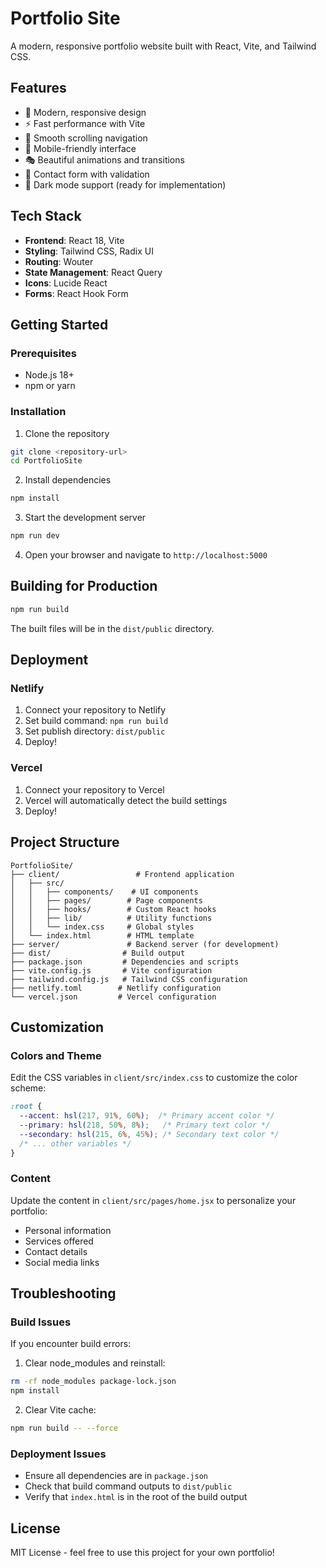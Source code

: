 # Portfolio Site

A modern, responsive portfolio website built with React, Vite, and Tailwind CSS.

## Features

- 🎨 Modern, responsive design
- ⚡ Fast performance with Vite
- 🎯 Smooth scrolling navigation
- 📱 Mobile-friendly interface
- 🎭 Beautiful animations and transitions
- 📧 Contact form with validation
- 🌙 Dark mode support (ready for implementation)

## Tech Stack

- **Frontend**: React 18, Vite
- **Styling**: Tailwind CSS, Radix UI
- **Routing**: Wouter
- **State Management**: React Query
- **Icons**: Lucide React
- **Forms**: React Hook Form

## Getting Started

### Prerequisites

- Node.js 18+ 
- npm or yarn

### Installation

1. Clone the repository
```bash
git clone <repository-url>
cd PortfolioSite
```

2. Install dependencies
```bash
npm install
```

3. Start the development server
```bash
npm run dev
```

4. Open your browser and navigate to `http://localhost:5000`

## Building for Production

```bash
npm run build
```

The built files will be in the `dist/public` directory.

## Deployment

### Netlify

1. Connect your repository to Netlify
2. Set build command: `npm run build`
3. Set publish directory: `dist/public`
4. Deploy!

### Vercel

1. Connect your repository to Vercel
2. Vercel will automatically detect the build settings
3. Deploy!

## Project Structure

```
PortfolioSite/
├── client/                 # Frontend application
│   ├── src/
│   │   ├── components/    # UI components
│   │   ├── pages/        # Page components
│   │   ├── hooks/        # Custom React hooks
│   │   ├── lib/          # Utility functions
│   │   └── index.css     # Global styles
│   └── index.html        # HTML template
├── server/               # Backend server (for development)
├── dist/                # Build output
├── package.json         # Dependencies and scripts
├── vite.config.js       # Vite configuration
├── tailwind.config.js   # Tailwind CSS configuration
├── netlify.toml        # Netlify configuration
└── vercel.json         # Vercel configuration
```

## Customization

### Colors and Theme

Edit the CSS variables in `client/src/index.css` to customize the color scheme:

```css
:root {
  --accent: hsl(217, 91%, 60%);  /* Primary accent color */
  --primary: hsl(218, 50%, 8%);   /* Primary text color */
  --secondary: hsl(215, 6%, 45%); /* Secondary text color */
  /* ... other variables */
}
```

### Content

Update the content in `client/src/pages/home.jsx` to personalize your portfolio:

- Personal information
- Services offered
- Contact details
- Social media links

## Troubleshooting

### Build Issues

If you encounter build errors:

1. Clear node_modules and reinstall:
```bash
rm -rf node_modules package-lock.json
npm install
```

2. Clear Vite cache:
```bash
npm run build -- --force
```

### Deployment Issues

- Ensure all dependencies are in `package.json`
- Check that build command outputs to `dist/public`
- Verify that `index.html` is in the root of the build output

## License

MIT License - feel free to use this project for your own portfolio! 